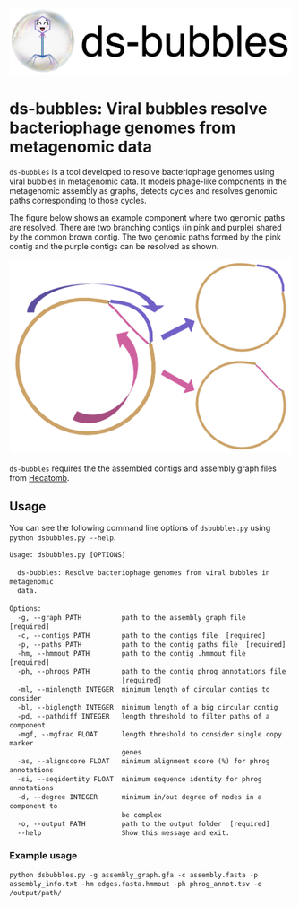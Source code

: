 <p align="center">
  <img src="ds-bubbles-logo.png" width="700" title="ds-bubbles logo" alt="ds-bubbles logo">
</p>

# ds-bubbles: Viral bubbles resolve bacteriophage genomes from metagenomic data

`ds-bubbles` is a tool developed to resolve bacteriophage genomes using viral bubbles in metagenomic data. It models phage-like components in the metagenomic assembly as graphs, detects cycles and resolves genomic paths corresponding to those cycles. 

The figure below shows an example component where two genomic paths are resolved. There are two branching contigs (in pink and purple) shared by the common brown contig. The two genomic paths formed by the pink contig and the purple contigs can be resolved as shown.

![](resolve_genomes.png)

`ds-bubbles` requires the the assembled contigs and assembly graph files from [Hecatomb](https://hecatomb.readthedocs.io/en/latest/). 

## Usage

You can see the following command line options of `dsbubbles.py` using `python dsbubbles.py --help`.

```
Usage: dsbubbles.py [OPTIONS]

  ds-bubbles: Resolve bacteriophage genomes from viral bubbles in metagenomic
  data.

Options:
  -g, --graph PATH          path to the assembly graph file  [required]
  -c, --contigs PATH        path to the contigs file  [required]
  -p, --paths PATH          path to the contig paths file  [required]
  -hm, --hmmout PATH        path to the contig .hmmout file  [required]
  -ph, --phrogs PATH        path to the contig phrog annotations file
                            [required]
  -ml, --minlength INTEGER  minimum length of circular contigs to consider
  -bl, --biglength INTEGER  minimum length of a big circular contig
  -pd, --pathdiff INTEGER   length threshold to filter paths of a component
  -mgf, --mgfrac FLOAT      length threshold to consider single copy marker
                            genes
  -as, --alignscore FLOAT   minimum alignment score (%) for phrog annotations
  -si, --seqidentity FLOAT  minimum sequence identity for phrog annotations
  -d, --degree INTEGER      minimum in/out degree of nodes in a component to
                            be complex
  -o, --output PATH         path to the output folder  [required]
  --help                    Show this message and exit.
```

### Example usage

```
python dsbubbles.py -g assembly_graph.gfa -c assembly.fasta -p assembly_info.txt -hm edges.fasta.hmmout -ph phrog_annot.tsv -o /output/path/
```